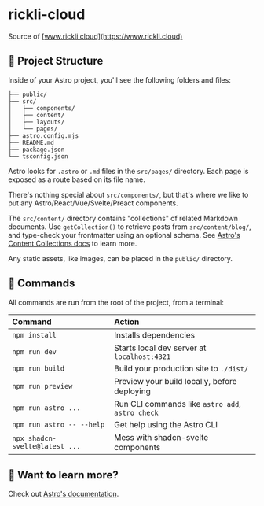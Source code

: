 # rickli-cloud

Source of [www.rickli.cloud](https://www.rickli.cloud)

## 🚀 Project Structure

Inside of your Astro project, you'll see the following folders and files:

```text
├── public/
├── src/
│   ├── components/
│   ├── content/
│   ├── layouts/
│   └── pages/
├── astro.config.mjs
├── README.md
├── package.json
└── tsconfig.json
```

Astro looks for `.astro` or `.md` files in the `src/pages/` directory. Each page is exposed as a route based on its file name.

There's nothing special about `src/components/`, but that's where we like to put any Astro/React/Vue/Svelte/Preact components.

The `src/content/` directory contains "collections" of related Markdown documents. Use `getCollection()` to retrieve posts from `src/content/blog/`, and type-check your frontmatter using an optional schema. See [Astro's Content Collections docs](https://docs.astro.build/en/guides/content-collections/) to learn more.

Any static assets, like images, can be placed in the `public/` directory.

## 🧞 Commands

All commands are run from the root of the project, from a terminal:

| Command                        | Action                                           |
| :----------------------------- | :----------------------------------------------- |
| `npm install`                  | Installs dependencies                            |
| `npm run dev`                  | Starts local dev server at `localhost:4321`      |
| `npm run build`                | Build your production site to `./dist/`          |
| `npm run preview`              | Preview your build locally, before deploying     |
| `npm run astro ...`            | Run CLI commands like `astro add`, `astro check` |
| `npm run astro -- --help`      | Get help using the Astro CLI                     |
| `npx shadcn-svelte@latest ...` | Mess with shadcn-svelte components               |

## 👀 Want to learn more?

Check out [Astro's documentation](https://docs.astro.build).
